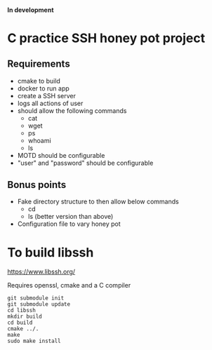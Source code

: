 #### In development

# C practice SSH honey pot project

## Requirements
* cmake to build
* docker to run app
* create a SSH server
* logs all actions of user
* should allow the following commands
    * cat
    * wget
    * ps
    * whoami
    * ls
* MOTD should be configurable
* "user" and "password" should be configurable


## Bonus points
* Fake directory structure to then allow below commands
    * cd
    * ls (better version than above)
* Configuration file to vary honey pot



# To build libssh
https://www.libssh.org/

Requires openssl, cmake and a C compiler

```
git submodule init
git submodule update
cd libssh
mkdir build
cd build
cmake ../.
make
sudo make install
```
